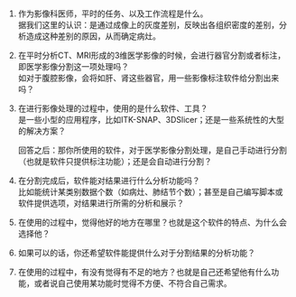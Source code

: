 ##

1. 作为影像科医师，平时的任务、以及工作流程是什么。  
   据我们这里的认识：是通过成像上的灰度差别，反映出各组织密度的差别，分析造成这种差别的原因，从而确定病灶。
2. 在平时分析CT、MRI形成的3维医学影像的时候，会进行器官分割或者标注，即医学影像分割这一项处理吗？  
   如对于腹腔影像，会将如肝、肾这些器官，用一些影像标注软件给分割出来吗？
3. 在进行影像处理的过程中，使用的是什么软件、工具？  
   是一些小型的应用程序，比如ITK-SNAP、3DSlicer；还是一些系统性的大型的解决方案？  

   回答之后：那你所使用的软件，对于医学影像分割处理，是自己手动进行分割（也就是软件只提供标注功能）；还是会自动进行分割？
4. 在分割完成后，软件能对结果进行什么分析功能吗？  
   比如能统计某类别数据个数（如病灶、肺结节个数）；甚至是自己编写脚本或软件提供选项，对结果进行所需的分析和展示？
5. 在使用的过程中，觉得他好的地方在哪里？也就是这个软件的特点、为什么会选择他？
6. 如果可以的话，你还希望软件能提供什么对于分割结果的分析功能？
7. 在使用的过程中，有没有觉得有不足的地方？也就是自己还希望他有什么功能，或者说自己使用某功能时觉得不方便、不符合自己需求。

